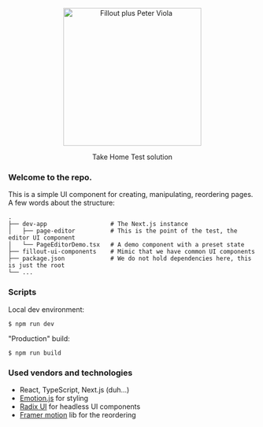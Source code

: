 <p align="center">
  <a href="https://github.com/violapeter/">
    <picture>
      <img src="https://github.com/user-attachments/assets/71efda0c-9bde-4891-9ebc-07d5be8401f8" alt="Fillout plus Peter Viola" width="280" />
    </picture>
  </a>
</p>

<p align="center">Take Home Test solution</p>

### Welcome to the repo. 

This is a simple UI component for creating, manipulating, reordering pages.
A few words about the structure:

```
.
├── dev-app                  # The Next.js instance      
│   ├── page-editor          # This is the point of the test, the editor UI component
│   └── PageEditorDemo.tsx   # A demo component with a preset state 
├── fillout-ui-components    # Mimic that we have common UI components     
├── package.json             # We do not hold dependencies here, this is just the root
└── ...
```

### Scripts 

Local dev environment:

    $ npm run dev

"Production" build:

    $ npm run build

### Used vendors and technologies

- React, TypeScript, Next.js (duh...)
- [Emotion.js][emotion] for styling
- [Radix UI][radix] for headless UI components
- [Framer motion][motion] lib for the reordering

[emotion]: https://emotion.sh/docs/introduction
[radix]: https://radix-ui.com/
[motion]: https://motion.dev/
